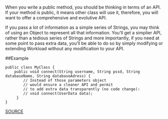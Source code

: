 When you write a public method, you should be thinking in terms of an API. If your method is public, it means other class will use it, therefore, you will want to offer a comprehensive and evolutive API. 

If you pass a lot of information as a simple series of Strings, you may think of using an Object to represent all that information. You’ll get a simplier API, rather than a tedious series of Strings and more importantly, if you need at some point to pass extra data, you’ll be able to do so by simply modifying or extending Workload without any modification to your API.

##Example

  	public class MyClass { 
  		public void connect(String username, String pssd, String databaseName, String databaseAdress) {
  		 	// Instead of those parameters object 
  		 	// would ensure a cleaner API and permit 
  		 	// to add extra data transparently (no code change): 
  		 	// void connect(UserData data); 
  		 } 
  	}

[SOURCE](http://pmd.sourceforge.net/pmd-5.3.2/pmd-java/rules/java/controversial.html#UseObjectForClearerAPI)
